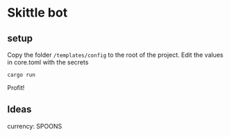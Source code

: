 # Skittle bot

## setup

Copy the folder `/templates/config` to the root of the project.
Edit the values in core.toml with the secrets

`cargo run`

Profit!

## Ideas

currency: SPOONS